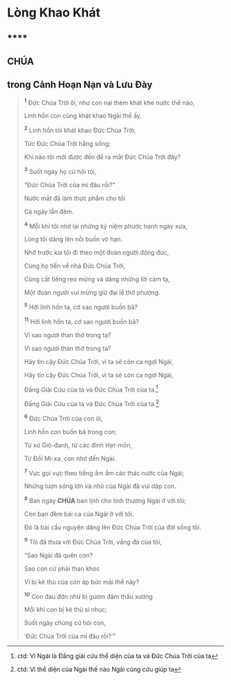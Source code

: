 # Lòng Khao Khát

## ****

## CHÚA

## trong Cảnh Hoạn Nạn và Lưu Đày

> <sup><b>1</b></sup> Đức Chúa Trời ôi, như con nai thèm khát khe nước thể nào,
>
> Linh hồn con cũng khát khao Ngài thể ấy.
>
> <sup><b>2</b></sup> Linh hồn tôi khát khao Đức Chúa Trời,
>
> Tức Đức Chúa Trời hằng sống;
>
> Khi nào tôi mới được đến để ra mắt Đức Chúa Trời đây?
>
> <sup><b>3</b></sup> Suốt ngày họ cứ hỏi tôi,
>
> “Đức Chúa Trời của mi đâu rồi?”
>
> Nước mắt đã làm thực phẩm cho tôi
>
> Cả ngày lẫn đêm.
>
> <sup><b>4</b></sup> Mỗi khi tôi nhớ lại những kỷ niệm phước hạnh ngày xưa,
>
> Lòng tôi dâng lên nỗi buồn vô hạn.
>
> Nhớ trước kia tôi đi theo một đoàn người đông đúc,
>
> Cùng họ tiến về nhà Đức Chúa Trời,
>
> Cùng cất tiếng reo mừng và dâng những lời cảm tạ,
>
> Một đoàn người vui mừng giữ đại lễ thờ phượng.
>
> <sup><b>5</b></sup> Hỡi linh hồn ta, cớ sao ngươi buồn bã?
> 
> <sup><b>11</b></sup> Hỡi linh hồn ta, cớ sao ngươi buồn bã?
>
> Vì sao ngươi than thở trong ta?
> 
> Vì sao ngươi than thở trong ta?
>
> Hãy tin cậy Đức Chúa Trời, vì ta sẽ còn ca ngợi Ngài,
> 
> Hãy tin cậy Đức Chúa Trời, vì ta sẽ còn ca ngợi Ngài,
>
> Đấng Giải Cứu của ta và Đức Chúa Trời của ta.[^2-ce1985f5-953b-4f05-b572-68020da23223]
> 
> Đấng Giải Cứu của ta và Đức Chúa Trời của ta.[^1-ce1985f5-953b-4f05-b572-68020da23223]
>
> <sup><b>6</b></sup> Đức Chúa Trời của con ôi,
>
> Linh hồn con buồn bã trong con;
>
> Từ xứ Giô-đanh, từ các đỉnh Hẹt-môn,
>
> Từ Đồi Mi-xa, con nhớ đến Ngài.
>
> <sup><b>7</b></sup> Vực gọi vực theo tiếng ầm ầm các thác nước của Ngài;
>
> Những lượn sóng lớn và nhỏ của Ngài đã vùi dập con.
>
> <sup><b>8</b></sup> Ban ngày **CHÚA** ban lịnh cho tình thương Ngài ở với tôi;
>
> Còn ban đêm bài ca của Ngài ở với tôi.
>
> Đó là bài cầu nguyện dâng lên Đức Chúa Trời của đời sống tôi.
>
> <sup><b>9</b></sup> Tôi đã thưa với Đức Chúa Trời, vầng đá của tôi,
>
> “Sao Ngài đã quên con?
>
> Sao con cứ phải than khóc
>
> Vì bị kẻ thù của con áp bức mãi thế này?
>
> <sup><b>10</b></sup> Con đau đớn như bị gươm đâm thấu xương
>
> Mỗi khi con bị kẻ thù sỉ nhục;
>
> Suốt ngày chúng cứ hỏi con,
>
> ‘Đức Chúa Trời của mi đâu rồi?’”

[^1-ce1985f5-953b-4f05-b572-68020da23223]: ctd: Vì thể diện của Ngài thế nào Ngài cũng cứu giúp ta
[^2-ce1985f5-953b-4f05-b572-68020da23223]: ctd: Vì Ngài là Đấng giải cứu thể diện của ta và Đức Chúa Trời của ta